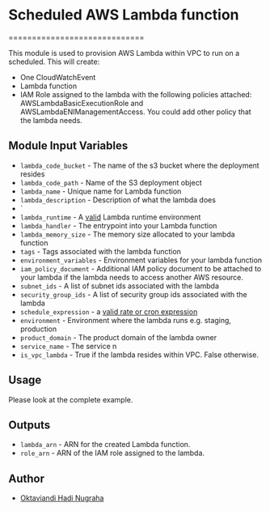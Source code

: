 # Scheduled AWS Lambda function
=============================

This module is used to provision AWS Lambda within VPC to run on a scheduled. This will create:
- One CloudWatchEvent
- Lambda function
- IAM Role assigned to the lambda with the following policies attached: AWSLambdaBasicExecutionRole and AWSLambdaENIManagementAccess. You could add other policy that the lambda needs.

Module Input Variables
----------------------

- `lambda_code_bucket` - The name of the s3 bucket where the deployment resides
- `lambda_code_path` - Name of the S3 deployment object
- `lambda_name` - Unique name for Lambda function
- `lambda_description` - Description of what the lambda does
- `
- `lambda_runtime` - A [valid](http://docs.aws.amazon.com/cli/latest/reference/lambda/create-function.html#options) Lambda runtime environment
- `lambda_handler` - The entrypoint into your Lambda function
- `lambda_memory_size` - The memory size allocated to your lambda function
- `tags` - Tags associated with the lambda function
- `environment_variables` - Environment variables for your lambda function
- `iam_policy_document` - Additional IAM policy document to be attached to your lambda if the lambda needs to access another AWS resource.
- `subnet_ids` - A list of subnet ids associated with the lambda
- `security_group_ids` - A list of security group ids associated with the lambda
- `schedule_expression` - a [valid rate or cron expression](http://docs.aws.amazon.com/lambda/latest/dg/tutorial-scheduled-events-schedule-expressions.html)
- `environment` - Environment where the lambda runs e.g. staging, production
- `product_domain` - The product domain of the lambda owner
- `service_name` - The service n
- `is_vpc_lambda` - True if the lambda resides within VPC. False otherwise.

Usage 
-----
Please look at the complete example.

Outputs
-------
- `lambda_arn` - ARN for the created Lambda function.
- `role_arn` - ARN of the IAM role assigned to the lambda.

Author
------
- [Oktaviandi Hadi Nugraha](https://github.com/oktaviandi-nugraha)
